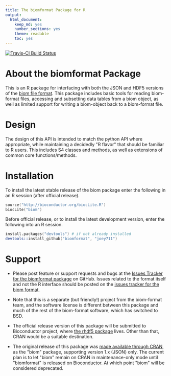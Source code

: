 ```yaml
---
title: The biomformat Package for R
output: 
  html_document: 
    keep_md: yes
    number_sections: yes
    theme: readable
    toc: yes
---
```


[![Travis-CI Build Status](https://travis-ci.org/joey711/biomformat.svg?branch=master)](https://travis-ci.org/joey711/biomformat)

# About the biomformat Package

This is an R package for interfacing with both the JSON and HDF5 versions of the [biom file format](http://biom-format.org/). This package includes basic tools for reading biom-format files, accessing and subsetting data tables from a biom object, as well as limited support for writing a biom-object back to a biom-format file.

# Design

The design of this API is intended to match the python API where appropriate, while maintaining a decidedly "R flavor" that should be familiar to R users. This includes S4 classes and methods, as well as extensions of common core functions/methods.

# Installation

To install the latest stable release of the biom package enter the following in an R session (after official release).

```S
source("http://bioconductor.org/biocLite.R")
biocLite("biom")
```

Before official release, or to install the latest development version, enter the following into an R session.

```S
install.packages("devtools") # if not already installed
devtools::install_github("biomformat", "joey711")
```

# Support

 * Please post feature or support requests and bugs at the [Issues Tracker for the biomformat package](https://github.com/joey711/biomformat/issues) on GitHub. Issues related to the format itself and not the R interface should be posted on the [issues tracker for the biom format](https://github.com/biom-format/biom-format/issues).
 
 * Note that this is a separate (but friendly!) project from the biom-format team, and the software license is different between this package and much of the rest of the biom-format software, which has switched to BSD.

 * The official release version of this package will be submitted to Bioconductor project, where [the rhdf5 package](http://bioconductor.org/packages/release/bioc/html/rhdf5.html) lives. Other than that, CRAN would be a suitable destination.

 * The original release of this package was [made available through CRAN](http://cran.r-project.org/web/packages/biom/index.html), 
 as the "biom" package, supporting version 1.x (JSON) only.
 The current plan is to let "biom" remain on CRAN in maintenance-only mode until "biomformat" is released on Bioconductor. At which point "biom" will be considered deprecated.

